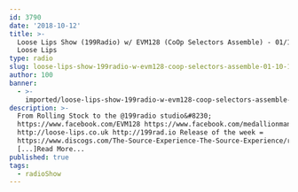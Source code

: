 ```yaml
---
id: 3790
date: '2018-10-12'
title: >-
  Loose Lips Show (199Radio) w/ EVM128 (CoOp Selectors Assemble) - 01/10/18 -
  Loose Lips
type: radio
slug: loose-lips-show-199radio-w-evm128-coop-selectors-assemble-01-10-18
author: 100
banner:
  - >-
    imported/loose-lips-show-199radio-w-evm128-coop-selectors-assemble-01-10-18/image3790.jpeg
description: >-
  From Rolling Stock to the @199radio studio&#8230;
  https://www.facebook.com/EVM128 https://www.facebook.com/medallionmanmusic
  http://loose-lips.co.uk http://199rad.io Release of the week =
  https://www.discogs.com/The-Source-Experience-The-Source-Experience/release/22657
  [...]Read More...
published: true
tags:
  - radioShow
---
```

